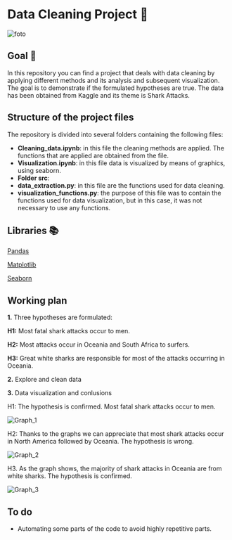 # Data Cleaning Project 🦈

![foto](https://github.com/AnaWalsh/Data_Cleaning_Pandas/blob/main/images/sharks.gif)

## Goal 🏁

In this repository you can find a project that deals with data cleaning by applying different methods and its analysis and subsequent visualization. The goal is to demonstrate if the formulated hypotheses  are true.
The data has been obtained from Kaggle and its theme is Shark Attacks. 

## Structure of the project files 

The repository is divided into several folders containing the following files:

- **Cleaning_data.ipynb**: in this file the cleaning methods are applied. The functions that are applied are obtained from the file.
- **Visualization.ipynb**: in this file data is visualized by means of graphics, using seaborn. 
- **Folder src**:
- **data_extraction.py**: in this file are the functions used for data cleaning. 
- **visualization_functions.py**: the purpose of this file was to contain the functions used for data visualization, but in this case, it was not necessary to use any functions. 


## Libraries 📚
 
[Pandas](https://pandas.pydata.org/docs/)

[Matplotlib](https://matplotlib.org/)

[Seaborn](https://seaborn.pydata.org/)

## Working plan

**1.** Three hypotheses are formulated:

**H1:** Most fatal shark attacks occur to men.

**H2:** Most attacks occur in Oceania and South Africa to surfers.

**H3:** Great white sharks are responsible for most of the attacks occurring in Oceania.

**2.** Explore and clean data

**3.** Data visualization and conlusions

 H1: The hypothesis is confirmed. Most fatal shark attacks occur to men.

![Graph_1](https://github.com/AnaWalsh/Data_cleaning_project/blob/main/images/graph_1.png)


 H2:  Thanks to the graphs we can appreciate that most shark attacks occur in North America followed by Oceania. The hypothesis is wrong.

![Graph_2](https://github.com/AnaWalsh/Data_cleaning_project/blob/main/images/graph_2.png)

 H3. As the graph shows, the majority of shark attacks in Oceania are from white sharks. The hypothesis is confirmed.

![Graph_3](https://github.com/AnaWalsh/Data_cleaning_project/blob/main/images/graph_3.png)

## To do

- Automating some parts of the code to avoid highly repetitive parts.
